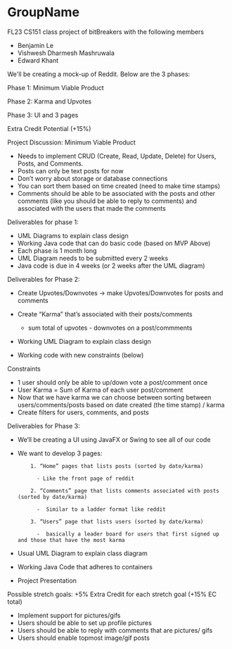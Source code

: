 # GroupName
FL23 CS151 class project of bitBreakers with the following members
- Benjamin Le
- Vishwesh Dharmesh Mashruwala
- Edward Khant

We'll be creating a mock-up of Reddit. Below are the 3 phases:

Phase 1: Minimum Viable Product

Phase 2: Karma and Upvotes

Phase 3: UI and 3 pages

Extra Credit Potential (+15%)

Project Discussion: Minimum Viable Product
- Needs to implement CRUD (Create, Read, Update, Delete) for Users, Posts, and Comments.
- Posts can only be text posts for now
- Don’t worry about storage or database connections
- You can sort them based on time created (need to make time stamps)
- Comments should be able to be associated with the posts and other comments (like you should be able to reply to comments) and associated with the users that made the comments

Deliverables for phase 1:
- UML Diagrams to explain class design 
- Working Java code that can do basic code (based on MVP Above)
- Each phase is 1 month long 
- UML Diagram needs to be submitted every 2 weeks
- Java code is due in 4 weeks (or 2 weeks after the UML diagram)

Deliverables for Phase 2:
- Create Upvotes/Downvotes -> make Upvotes/Downvotes for posts and comments 
- Create “Karma” that’s associated with their posts/comments

  - sum total of upvotes - downvotes on a post/commments
  
- Working UML Diagram to explain class design 
- Working code with new constraints (below)

Constraints
- 1 user should only be able to up/down vote a post/comment once
- User Karma = Sum of Karma of each user post/comment
- Now that we have karma we can choose between sorting between users/comments/posts based on date created (the time stamp) / karma
- Create filters for users, comments, and posts

Deliverables for Phase 3:
- We’ll be creating a UI using JavaFX or Swing to see all of our code
- We want to develop 3 pages:
  
          1. “Home” pages that lists posts (sorted by date/karma)
  
            - Like the front page of reddit
  
          2. “Comments” page that lists comments associated with posts (sorted by date/karma)
  
            -  Similar to a ladder format like reddit
  
          3. “Users” page that lists users (sorted by date/karma)
  
            -  basically a leader board for users that first signed up and those that have the most karma
  
- Usual UML Diagram to explain class diagram
- Working Java Code that adheres to containers
- Project Presentation 

Possible stretch goals: +5% Extra Credit for each stretch goal (+15% EC total)
- Implement support for pictures/gifs
- Users should be able to set up profile pictures
- Users should be able to reply with comments that are pictures/ gifs
- Users should enable topmost image/gif posts


